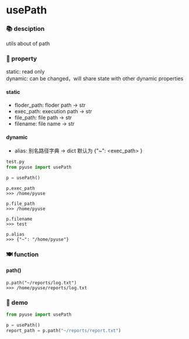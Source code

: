 # usePath

### 📚 desciption

utils about of path

### 📜 property

static: read only  
dynamic: can be changed，will share state with other dynamic properties


#### static

- floder_path: floder path -> str
- exec_path: execution path -> str
- file_path: file path -> str
- filename: file name -> str

#### dynamic

- alias: 别名路径字典 -> dict
  默认为 {"~": <exec_path> }

```python
test.py
from pyuse import usePath

p = usePath()
```

```shell
p.exec_path
>>> /home/pyuse

p.file_path
>>> /home/pyuse

p.filename
>>> test

p.alias
>>> {"~": "/home/pyuse"}
```

### 🍽️ function

#### path()

```shell
p.path("~/reports/log.txt")
>>> /home/pyuse/reports/log.txt
```

### 🎐 demo

```python
from pyuse import usePath

p = usePath()
report_path = p.path("~/reports/report.txt")
```
